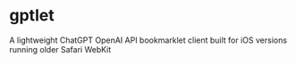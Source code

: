 # gptlet
A lightweight ChatGPT OpenAI API bookmarklet client built for iOS versions running older Safari WebKit
